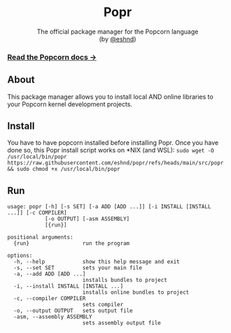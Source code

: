 <p align="center">
  <h1 align="center">Popr</h1>
</p>
<p align="center">The official package manager for the Popcorn language<br>(by <a href="https://eshnd.github.io/">@eshnd</a>)<p>
  
### [Read the Popcorn docs →](https://github.com/eshnd/popcorn/wiki/Documentation)
## About
This package manager allows you to install local AND online libraries to your Popcorn kernel development projects.
## Install
You have to have popcorn installed before installing Popr. Once you have done so, this Popr install script works on *NIX (and WSL): `sudo wget -O /usr/local/bin/popr https://raw.githubusercontent.com/eshnd/popr/refs/heads/main/src/popr && sudo chmod +x /usr/local/bin/popr`
## Run
```
usage: popr [-h] [-s SET] [-a ADD [ADD ...]] [-i INSTALL [INSTALL ...]] [-c COMPILER]
            [-o OUTPUT] [-asm ASSEMBLY]
            [{run}]

positional arguments:
  {run}                 run the program

options:
  -h, --help            show this help message and exit
  -s, --set SET         sets your main file
  -a, --add ADD [ADD ...]
                        installs bundles to project
  -i, --install INSTALL [INSTALL ...]
                        installs online bundles to project
  -c, --compiler COMPILER
                        sets compiler
  -o, --output OUTPUT   sets output file
  -asm, --assembly ASSEMBLY
                        sets assembly output file
```
